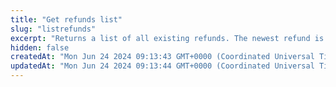```yaml
---
title: "Get refunds list"
slug: "listrefunds"
excerpt: "Returns a list of all existing refunds. The newest refund is first in the list. The ten most recent refunds appear by default on the `charge` object."
hidden: false
createdAt: "Mon Jun 24 2024 09:13:43 GMT+0000 (Coordinated Universal Time)"
updatedAt: "Mon Jun 24 2024 09:13:44 GMT+0000 (Coordinated Universal Time)"
---
```

